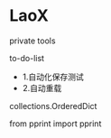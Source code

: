 # LaoX
private tools

to-do-list
- 1.自动化保存测试
- 2.自动重载


collections.OrderedDict

from pprint import pprint